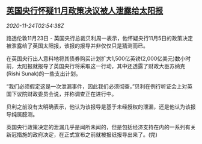 <!--1606188197000-->
[英国央行怀疑11月政策决议被人泄露给太阳报](https://cn.reuters.com/article/boe-leak-doubts-1123-mon-idCNKBS28408L)
------

<div><i>2020-11-24T02:54:38Z</i></div><p>路透伦敦11月23日 - 英国央行总裁贝利周一表示，他怀疑央行11月5日的政策决定被泄露给了英国太阳报，该报的报导并非仅仅只是猜测而已。</p><p>在英国央行出人意料地将其债券购买计划扩大1,500亿英镑(2,000亿美元)数小时前，太阳报就报导了英国央行将采取这一行动，其中还透露了财政大臣苏纳克(Rishi Sunak)的一些支出计划。</p><p>“我们必须假定这是一次泄漏事件，因此我们必须彻查，”贝利在例行听证会上对英国下议院财政委员会说，并称调查正在进行中。</p><p>贝利之前没有太明确表示，他认为该报导是基于未经授权的泄漏，还是他认为该报导纯属臆测。</p><p>英国央行政策决定的泄漏几乎是闻所未闻的，但是包括经济支持在内的一系列有关新冠措施的政府决定，在正式宣布之前就被报纸报导出来了。(完)</p>

